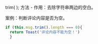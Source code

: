 trim( ); 方法  -  作用：去除字符串两边的空白。

案例：判断评论内容是否为空。

```js
if (this.msg.trim().length === 0){
  return Toast('评论内容不能为空！')
  }
```

